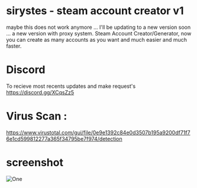 # sirystes - steam account creator v1
maybe this does not work anymore ... I'll be updating to a new version soon ... a new version with proxy system.
Steam Account Creator/Generator, now you can create as many accounts as you want and much easier and much faster.

# Discord
To recieve most recents updates and make request's
https://discord.gg/XCqsZz5

# Virus Scan :
https://www.virustotal.com/gui/file/0e9e1392c84e0d3507b195a9200df71f76e1cd599812277a365f34795be7f974/detection

# screenshot
<img src="https://i.imgur.com/KSWJeyw.gif" alt="One" data-canonical-src="https://i.imgur.com/KSWJeyw.gif" style="max-width:100%;">

